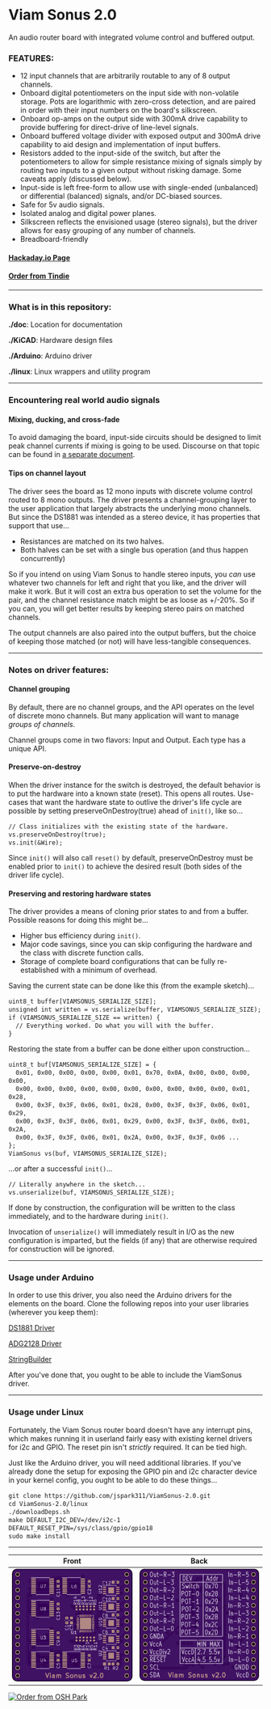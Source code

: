 # Viam Sonus 2.0

An audio router board with integrated volume control and buffered output.

### FEATURES:
  * 12 input channels that are arbitrarily routable to any of 8 output channels.
* Onboard digital potentiometers on the input side with non-volatile storage. Pots are logarithmic with zero-cross detection, and are paired in order with their input numbers on the board's silkscreen.
* Onboard op-amps on the output side with 300mA drive capability to provide buffering for direct-drive of line-level signals.
* Onboard buffered voltage divider with exposed output and 300mA drive capability to aid design and implementation of input buffers.
* Resistors added to the input-side of the switch, but after the potentiometers to allow for simple resistance mixing of signals simply by routing two inputs to a given output without risking damage. Some caveats apply (discussed below).
* Input-side is left free-form to allow use with single-ended (unbalanced) or differential (balanced) signals, and/or DC-biased sources.
* Safe for 5v audio signals.
* Isolated analog and digital power planes.
* Silkscreen reflects the envisioned usage (stereo signals), but the driver allows for easy grouping of any number of channels.
* Breadboard-friendly

#### [Hackaday.io Page](https://hackaday.io/project/168501-viam-sonus-20)

#### [Order from Tindie](https://www.tindie.com/products/18586/)

------------------------

### What is in this repository:

**./doc**:  Location for documentation

**./KiCAD**:  Hardware design files

**./Arduino**:  Arduino driver

**./linux**:  Linux wrappers and utility program

------------------------

### Encountering real world audio signals

#### Mixing, ducking, and cross-fade

To avoid damaging the board, input-side circuits should be designed to limit
peak channel currents if mixing is going to be used. Discourse on that topic can
be found in [a separate document](https://joshianlindsay.com/index.php?id=184).

#### Tips on channel layout

The driver sees the board as 12 mono inputs with discrete volume control routed
to 8 mono outputs. The driver presents a channel-grouping layer to the user application
that largely abstracts the underlying mono channels. But since the DS1881 was
intended as a stereo device, it has properties that support that use...

  * Resistances are matched on its two halves.
  * Both halves can be set with a single bus operation (and thus happen concurrently)

So if you intend on using Viam Sonus to handle stereo inputs, you _can_ use whatever
two channels for left and right that you like, and the driver will make it work. But it
will cost an extra bus operation to set the volume for the pair, and the channel
resistance match might be as loose as +/-20%. So if you can, you will get better
results by keeping stereo pairs on matched channels.

The output channels are also paired into the output buffers, but the choice of
keeping those matched (or not) will have less-tangible consequences.

------------------------

### Notes on driver features:

#### Channel grouping

By default, there are no channel groups, and the API operates on the level of
discrete mono channels. But many application will want to manage _groups of channels_.

Channel groups come in two flavors: Input and Output. Each type has a unique API.

#### Preserve-on-destroy

When the driver instance for the switch is destroyed, the default behavior is to
put the hardware into a known state (reset). This opens all routes. Use-cases
that want the hardware state to outlive the driver's life cycle are possible by
setting preserveOnDestroy(true) ahead of `init()`, like so...

    // Class initializes with the existing state of the hardware.
    vs.preserveOnDestroy(true);
    vs.init(&Wire);

Since `init()` will also call `reset()` by default, preserveOnDestroy must be
enabled prior to `init()` to achieve the desired result (both sides of the driver life cycle).

#### Preserving and restoring hardware states

The driver provides a means of cloning prior states to and from a buffer.
Possible reasons for doing this might be...

  * Higher bus efficiency during `init()`.
  * Major code savings, since you can skip configuring the hardware and the class with discrete function calls.
  * Storage of complete board configurations that can be fully re-established with a minimum of overhead.

Saving the current state can be done like this (from the example sketch)...

    uint8_t buffer[VIAMSONUS_SERIALIZE_SIZE];
    unsigned int written = vs.serialize(buffer, VIAMSONUS_SERIALIZE_SIZE);
    if (VIAMSONUS_SERIALIZE_SIZE == written) {
      // Everything worked. Do what you will with the buffer.
    }

Restoring the state from a buffer can be done either upon construction...

    uint8_t buf[VIAMSONUS_SERIALIZE_SIZE] = {
      0x01, 0x00, 0x00, 0x00, 0x00, 0x01, 0x70, 0x0A, 0x00, 0x00, 0x00, 0x00,
      0x00, 0x00, 0x00, 0x00, 0x00, 0x00, 0x00, 0x00, 0x00, 0x00, 0x01, 0x28,
      0x00, 0x3F, 0x3F, 0x06, 0x01, 0x28, 0x00, 0x3F, 0x3F, 0x06, 0x01, 0x29,
      0x00, 0x3F, 0x3F, 0x06, 0x01, 0x29, 0x00, 0x3F, 0x3F, 0x06, 0x01, 0x2A,
      0x00, 0x3F, 0x3F, 0x06, 0x01, 0x2A, 0x00, 0x3F, 0x3F, 0x06 ...
    };
    ViamSonus vs(buf, VIAMSONUS_SERIALIZE_SIZE);

...or after a successful `init()`...

    // Literally anywhere in the sketch...
    vs.unserialize(buf, VIAMSONUS_SERIALIZE_SIZE);

If done by construction, the configuration will be written to the class immediately,
and to the hardware during `init()`.

Invocation of `unserialize()` will immediately result in I/O as the new
configuration is imparted, but the fields (if any) that are otherwise required for
construction will be ignored.


------------------------

### Usage under Arduino

In order to use this driver, you also need the Arduino drivers for the elements on the board. Clone the following repos into your user libraries (wherever you keep them):

[DS1881 Driver](https://github.com/jspark311/DS1881-Breakout/tree/master/Arduino)

[ADG2128 Driver](https://github.com/jspark311/ADG2128-Breakout/tree/master/Arduino)

[StringBuilder](https://github.com/jspark311/CppPotpourri)

After you've done that, you ought to be able to include the ViamSonus driver.

------------------------

### Usage under Linux

Fortunately, the Viam Sonus router board doesn't have any interrupt pins, which makes running it in userland fairly easy with existing kernel drivers for i2c and GPIO. The reset pin isn't _strictly_ required. It can be tied high.

Just like the Arduino driver, you will need additional libraries. If you've already done
the setup for exposing the GPIO pin and i2c character device in your kernel config, you
ought to be able to do these things...

    git clone https://github.com/jspark311/ViamSonus-2.0.git
    cd ViamSonus-2.0/linux
    ./downloadDeps.sh
    make DEFAULT_I2C_DEV=/dev/i2c-1 DEFAULT_RESET_PIN=/sys/class/gpio/gpio18
    sudo make install


------------------------

Front | Back
:-------:|:------:
![Front](osh-render-front.png)  | ![Back](osh-render-back.png)

[<img src="https://oshpark.com/assets/badge-5b7ec47045b78aef6eb9d83b3bac6b1920de805e9a0c227658eac6e19a045b9c.png" alt="Order from OSH Park">](https://oshpark.com/shared_projects/njoN7jnq)
